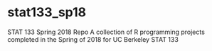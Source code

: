 # stat133_sp18
STAT 133 Spring 2018 Repo
A collection of R programming projects completed in the Spring of 2018 for UC Berkeley STAT 133 

